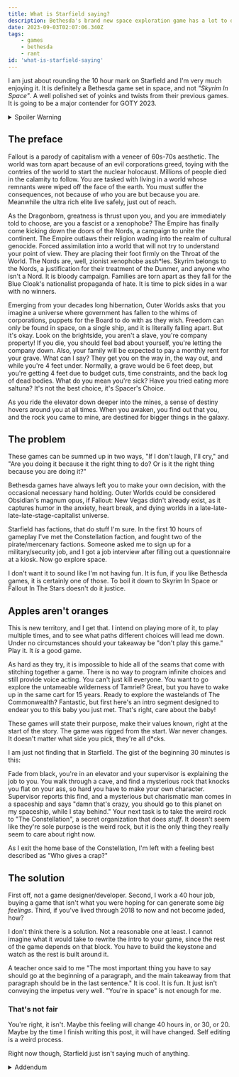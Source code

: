 ```yaml
---
title: What is Starfield saying?
description: Bethesda's brand new space exploration game has a lot to do, but not much to say.
date: 2023-09-03T02:07:06.340Z
tags:
    - games
    - bethesda
    - rant
id: 'what-is-starfield-saying'
---
```


I am just about rounding the 10 hour mark on Starfield and I'm very much enjoying it. It is definitely a Bethesda game set in space, and not *"Skyrim In Space"*. A well polished set of yoinks and twists from their previous games. It is going to be a major contender for GOTY 2023.

<details>
    <summary>Spoiler Warning</summary>
    <p>I'm not going to be spoiling any of the major beats of the game that I've hit so far. To keep it as vague as possible, if you haven't met Coe yet, then you might be spoiled. Also going to talk a bit about Fallout, Skyrim, and Outer Worlds. I won't be diving into any story spoilers for these specific games, but if you're a nerd like me, there may be some lore drops you want to avoid.</p>
</details>

## The preface

Fallout is a parody of capitalism with a veneer of 60s-70s aesthetic. The world was torn apart because of an evil corporations greed, toying with the contries of the world to start the nuclear holocaust. Millions of people died in the calamity to follow. You are tasked with living in a world whose remnants were wiped off the face of the earth. You must suffer the consequences, not because of who you are but because you are. Meanwhile the ultra rich elite live safely, just out of reach.

As the Dragonborn, greatness is thrust upon you, and you are immediately told to choose, are you a fascist or a xenophobe? The Empire has finally come kicking down the doors of the Nords, a campaign to unite the continent. The Empire outlaws their religion wading into the realm of cultural genocide. Forced assimilation into a world that will not try to understand your point of view. They are placing their foot firmly on the Throat of the World. The Nords are, well, zionist xenophobe assh*les. Skyrim belongs to the Nords, a justification for their treatment of the Dunmer, and anyone who isn't a Nord. It is bloody campaign. Families are torn apart as they fall for the Blue Cloak's nationalist propaganda of hate. It is time to pick sides in a war with no winners.

Emerging from your decades long hibernation, Outer Worlds asks that you imagine a universe where government has fallen to the whims of corporations, puppets for the Board to do with as they wish. Freedom can only be found in space, on a single ship, and it is literally falling apart. But it's okay. Look on the brightside, you aren't a slave, you're company property! If you die, you should feel bad about yourself, you're letting the company down. Also, your family will be expected to pay a monthly rent for your grave. What can I say? They get you on the way in, the way out, and while you're 4 feet under. Normally, a grave would be 6 feet deep, but you're getting 4 feet due to budget cuts, time constraints, and the back log of dead bodies. What do you mean you're sick? Have you tried eating more saltuna? It's not the best choice, it's Spacer's Choice.

As you ride the elevator down deeper into the mines, a sense of destiny hovers around you at all times. When you awaken, you find out that you, and the rock you came to mine, are destined for bigger things in the galaxy. 

## The problem

These games can be summed up in two ways, "If I don't laugh, I'll cry," and "Are you doing it because it the right thing to do? Or is it the right thing because you are doing it?" 

Bethesda games have always left you to make your own decision, with the occasional necessary hand holding. Outer Worlds could be considered Obsidian's magnum opus, if Fallout: New Vegas didn't already exist, as it captures humor in the anxiety, heart break, and dying worlds in a late-late-late-late-stage-capitalist universe. 

Starfield has factions, that do stuff I'm sure. In the first 10 hours of gameplay I've met the Constellation faction, and fought two of the pirate/mercenary factions. Someone asked me to sign up for a military/security job, and I got a job interview after filling out a questionnaire at a kiosk. Now go explore space.

I don't want it to sound like I'm not having fun. It is fun, if you like Bethesda games, it is certainly one of those. To boil it down to Skyrim In Space or Fallout In The Stars doesn't do it justice.

## Apples aren't oranges

This is new territory, and I get that. I intend on playing more of it, to play multiple times, and to see what paths different choices will lead me down. Under no circumstances should your takeaway be "don't play this game." Play it. It *is* a good game. 

As hard as they try, it is impossible to hide all of the seams that come with stitching together a game. There is no way to program infinite choices and still provide voice acting. You can't just kill everyone. You want to go explore the untameable wilderness of Tamriel? Great, but you have to wake up in the same cart for 15 years. Ready to explore the wastelands of The Commonwealth? Fantastic, but first here's an intro segment designed to endear you to this baby you just met. That's right, care about the baby!

These games will state their purpose, make their values known, right at the start of the story. The game was rigged from the start. War never changes. It doesn't matter what side you pick, they're all d*cks. 

I am just not finding that in Starfield. The gist of the beginning 30 minutes is this:

Fade from black, you're in an elevator and your supervisor is explaining the job to you. You walk through a cave, and find a mysterious rock that knocks you flat on your ass, so hard you have to make your own character. Supervisor reports this find, and a mysterious but charismatic man comes in a spaceship and says "damn that's crazy, you should go to this planet on my spaceship, while I stay behind." Your next task is to take the weird rock to "The Constellation", a secret organization that does *stuff*. It doesn't seem like they're sole purpose is the weird rock, but it is the only thing they really seem to care about right now.

As I exit the home base of the Constellation, I'm left with a feeling best described as "Who gives a crap?"

## The solution

First off, not a game designer/developer. Second, I work a 40 hour job, buying a game that isn't what you were hoping for can generate some *big feelings*. Third, if you've lived through 2018 to now and not become jaded, how?

I don't think there is a solution. Not a reasonable one at least. I cannot imagine what it would take to rewrite the intro to your game, since the rest of the game depends on that block. You have to build the keystone and watch as the rest is built around it.

A teacher once said to me "The most important thing you have to say should go at the beginning of a paragraph, and the main takeaway from that paragraph should be in the last sentence." It is cool. It is fun. It just isn't conveying the impetus very well. "You're in space" is not enough for me.

### That's not fair

You're right, it isn't. Maybe this feeling will change 40 hours in, or 30, or 20. Maybe by the time I finish writing this post, it will have changed. Self editing is a weird process. 

Right now though, Starfield just isn't saying much of anything.

<details>
    <summary>Addendum</summary>
    <p>I am now clocking in about 30 hours of game play now. My opinion hasn't changed much. The game is fun, it is a Bethesda game. But all in all, it didn't feel like the game had started until about 20 hours in.<p>
    <p>I've since made new characters, and going through the start again it isn't taking as long to pick up. I can't shake the "who gives a crap" feeling when I first started.</p>
</details>